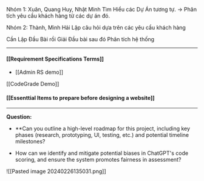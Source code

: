Nhóm 1: Xuân, Quang Huy, Nhật Minh 
	Tìm Hiểu các Dự Án tương tự.
	-> Phân tích yêu cầu khách hàng từ các dự án đó.

Nhóm 2: Thành, Minh Hải
	Lập câu hỏi dựa trên các yêu cầu khách hàng

Cần Lập Đầu Bài
rồi Giải Đầu bài
sau đó Phân tích hệ thống

---

#### [[Requirement Specifications Terms]]
+ [[Admin RS demo]] 

[[CodeGrade Demo]]

#### [[Essenttial Items to prepare before designing a website]]



---

**Question:**
+ **Can you outline a high-level roadmap for this project, including key phases (research, prototyping, UI, testing, etc.) and potential timeline milestones?

+ How can we identify and mitigate potential biases in ChatGPT's code scoring, and ensure the system promotes fairness in assessment?

![[Pasted image 20240226135031.png]]